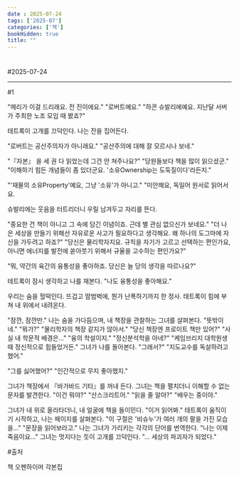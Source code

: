 ```yaml
---
date : 2025-07-24
tags: ['2025-07']
categories: ['책']
bookHidden: true
title: ""
---
```


# 

#2025-07-24

---

#1 

"메리가 이걸 드리래요. 전 진이에요." "로버트예요." "하콘 슈발리에예요. 지난달 서버가 주최한 노조 모임 때 봤죠?"

태트록이 고개를 끄덕인다. 나는 잔을 집어든다. 

"로버트는 공산주의자가 아니래요." "공산주의에 대해 잘 모르시나 보네." 

"『자본』 을 세 권 다 읽었는데 그건 안 쳐주나요?" "당원들보다 책을 많이 읽으셨군." "이해하기 힘든 개념들이 좀 있더군요. '소유Ownership는 도둑질이다'라든지." 

"'재물의 소유Property'예요, 그냥 '소유'가 아니고." "미안해요, 독일어 원서로 읽어서요. 

슈발리에는 웃음을 터트리더니 우릴 남겨두고 자리를 뜬다.

"중요한 건 책이 아니고 그 속에 담긴 이념이죠. 근데 별 관심 없으신가 보네요." "더 나은 세상을 만들기 위해선 자유로운 사고가 필요하다고 생각해요. 왜 하나의 도그마에 자신을 가두려고 하죠?" "당신은 물리학자지요. 규칙을 자기가 고르고 선택하는 편인가요, 아니면 에너지를 발전에 쏟아붓기 위해서 규율을 고수하는 편인가요?" 

"뭐, 약간의 육간의 융통성을 좋아하죠. 당신은 늘 당의 생각을 따르나요?"

테트록이 잠시 생각하고 나를 재본다. "나도 융통성을 좋아해요."

우리는 숨을 헐떡인다. 뜨겁고 땀범벅에, 뭔가 난폭하기까지 한 정사. 태트록이 힘에 부쳐 내 위에서 내려온다.

"잠깐, 잠깐만." 나는 숨을 가다듬으며, 내 책장을 관찰하는 그녀를 살펴본다. "뜻밖이네." "뭐가?" "물리학자의 책장 같지가 않아서." "당신 책장엔 프로이트 책만 있어?" "사실 내 학문적 배경은..." "융의 학설이지." "정신분석학을 아네?" "케임브리지 대학원생 때 정신적으로 힘들었거든." 그녀가 나를 돌아본다. "그래서?" "지도교수를 독살하려고 했어."

"그를 싫어했어?" "인간적으로 무지 좋아했지."

그녀가 책장에서  『바가바드 기타』를 꺼내 든다. 그녀는 책을 펼치더니 이해할 수 없는 문자를 발견한다. "이건 뭐야?" "산스크리트어." "읽을 줄 알아?" "배우는 중이야."

그녀가 내 위로 올라타더니, 내 얼굴에 책을 들이민다. "이거 읽어봐." 태트록이 움직이기 시작하고, 나는 페이지를 살펴본다. "이 구절은 '비슈누'가 여러 개의 팔을 가진 모습을..." "문장을 읽어보라고." 나는 그녀가 가리키는 각각의 단어를 번역한다. "나는 이제 죽음이요..." 그녀는 멋지다는 듯이 고개를 끄덕인다. "... 세상의 파괴자가 되었다."

#출처

책 오펜하이머 각본집

